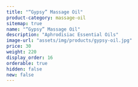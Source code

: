 ```yaml
---
title: "“Gypsy” Massage Oil"
product-category: massage-oil
sitemap: true
name: "“Gypsy” Massage Oil"
description: "Aphrodisiac Essential Oils"
image-url: "assets/img/products/gypsy-oil.jpg"
price: 30
weight: 220
display_order: 16
orderable: true
hidden: false
new: false
---
```

